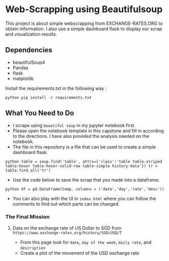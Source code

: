 # Web-Scrapping using Beautifulsoup

This project is about simple webscrapping from EXCHANGE-RATES.ORG to obtain information. I also use a simple dashboard flask to display our scrap and visualization results.

## Dependencies

- beautifulSoup4
- Pandas
- flask
- matplotlib

Install the requirements.txt in the following way :

`` python
pip install -r requirements.txt
``


## What You Need to Do

* I scrape using `beautiful soup` in my jupyter notebook first.
* Please open the notebook template in this capstone and fill in according to the directions. I have also provided the analysis needed on the notebook.
* The file in this repository is a file that can be used to create a simple dashboard flask.

`` python
table = soup.find('table', attrs={'class':'table table-striped table-hover table-hover-solid-row table-simple history-data'})
tr = table.find_all('tr')
``

* Use the code below to save the scrap that you made into a dataframe.

`` python
df = pd.DataFrame(temp, columns = ('date','day','rate','desc'))
``


* You can also play with the UI in `index.html` where you can follow the comments to find out which parts can be changed.

### The Final Mission

1. Data on the exchange rate of US Dollar to SGD from `https://www.exchange-rates.org/history/SGD/USD/T`

    * From this page look for `date`, `day of the week`, `daily rate`, and `description`
    * Create a plot of the movement of the USD exchange rate
